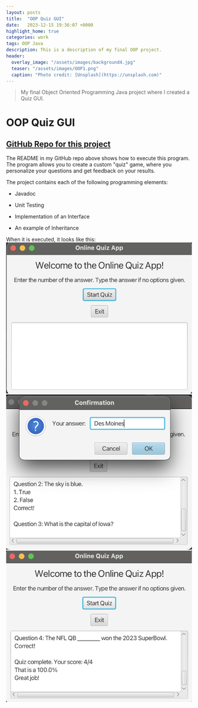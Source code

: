 ```yaml
---
layout: posts
title:  "OOP Quiz GUI"
date:   2023-12-15 19:36:07 +0000
highlight_home: true
categories: work
tags: OOP Java
description: This is a description of my final OOP project.
header:
  overlay_image: "/assets/images/background4.jpg"
  teaser: "/assets/images/OOP1.png"
  caption: "Photo credit: [Unsplash](https://unsplash.com)"
---
```

> My final Object Oriented Programming Java project where I created a Quiz GUI. 

# OOP Quiz GUI
## <a href="https://github.com/kendallstarcevich/OOPFinalProject" target="_blank"><strong>GitHub Repo for this project</strong></a>
The README in my GitHub repo above shows how to execute this program. The program allows you to create a custom "quiz" game, where you personalize your questions and get feedback on your results.

The project contains each of the following programming elements:

- Javadoc

- Unit Testing

- Implementation of an Interface

- An example of Inheritance

When it is executed, it looks like this: 
![Step 1](/assets/images/OOP1.png)
![Step 2](/assets/images/OOP3.png)
![Step 3](/assets/images/OOP4.png)